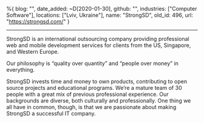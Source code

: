 %{
  blog: "",
  date_added: ~D[2020-01-30],
  github: "",
  industries: ["Computer Software"],
  locations: ["Lviv, Ukraine"],
  name: "StrongSD",
  old_id: 496,
  url: "https://strongsd.com/"
}

---

StrongSD is an international outsourcing company providing professional web and mobile development services for clients from the US, Singapore, and Western Europe.

Our philosophy is “quality over quantity” and “people over money” in everything.

StrongSD invests time and money to own products, contributing to open source projects and educational programs. We’re a mature team of 30 people with a great mix of previous professional experience. Our backgrounds are diverse, both culturally and professionally. One thing we all have in common, though, is that we are passionate about making StrongSD a successful IT company.
